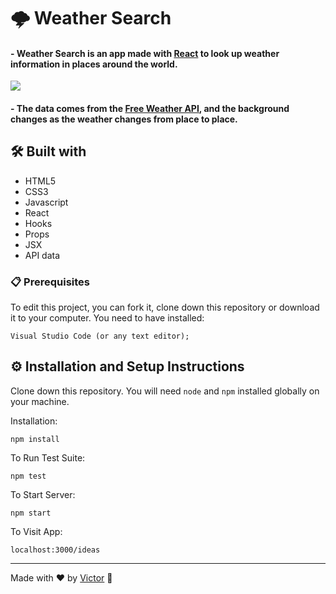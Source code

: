 # 🌩️ Weather Search

#### - Weather Search is an app made with <a href="https://reactjs.org/">React</a> to look up weather information in places around the world.<br>

<img src="https://user-images.githubusercontent.com/101783823/171309178-a91b8d6a-356e-4d5c-b1c5-d40ef70b4ba1.png">

#### - The data comes from the <a href="https://www.weatherapi.com/"> Free Weather API</a>, and the background changes as the weather changes from place to place.<br>

## 🛠️ Built with

* HTML5
* CSS3
* Javascript
* React
* Hooks
* Props
* JSX
* API data

### 📋 Prerequisites

To edit this project, you can fork it, clone down this repository or download it to your computer. You need to have installed:

```
Visual Studio Code (or any text editor);
```

## ⚙️ Installation and Setup Instructions

Clone down this repository. You will need `node` and `npm` installed globally on your machine.  

Installation:

`npm install`  

To Run Test Suite:  

`npm test`  

To Start Server:

`npm start`  

To Visit App:

`localhost:3000/ideas`

---
Made with ❤️ by [Victor](https://github.com/V1ctorBarbosa) 🐶 
